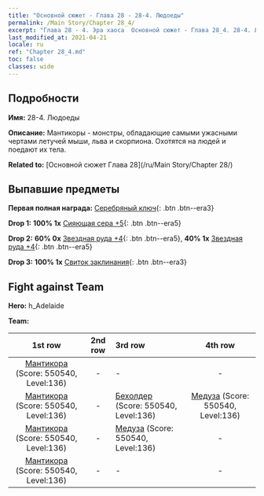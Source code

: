 ```yaml
---
title: "Основной сюжет - Глава 28 - 28-4. Людоеды"
permalink: /Main Story/Chapter 28_4/
excerpt: "Глава 28 - 4. Эра хаоса  Основной сюжет - Глава 28_4. 28-4. Людоеды"
last_modified_at: 2021-04-21
locale: ru
ref: "Chapter 28_4.md"
toc: false
classes: wide
---
```


## Подробности

 **Имя:** 28-4. Людоеды

 **Описание:** Мантикоры - монстры, обладающие самыми ужасными чертами летучей мыши, льва и скорпиона. Охотятся на людей и поедают их тела.

 **Related to:** [Основной сюжет Глава 28](/ru/Main Story/Chapter 28/)

## Выпавшие предметы

 **Первая полная награда:** [Серебряный ключ](/ru/Items/con_693/){: .btn .btn--era3}

 **Drop 1:** **100% 1x** [Сияющая сера +5](/ru/Items/mat_99/){: .btn .btn--era5}

 **Drop 2:** **60% 0x** [Звездная руда +4](/ru/Items/mat_89/){: .btn .btn--era5}, **40% 1x** [Звездная руда +4](/ru/Items/mat_89/){: .btn .btn--era5}

 **Drop 3:** **100% 1x** [Свиток заклинания](/ru/Items/con_694/){: .btn .btn--era3}


## Fight against Team
 **Hero:** h_Adelaide

 **Team:**


  | 1st row | 2nd row | 3rd row | 4th row |
  |:----:|:----:|:----|:----:|
  | [Мантикора](/ru/units/Manticore/) (Score: 550540, Level:136)  | - | - | - |
  | [Мантикора](/ru/units/Manticore/) (Score: 550540, Level:136)  | - | [Бехолдер](/ru/units/Beholder/) (Score: 550540, Level:136)  | [Медуза](/ru/units/Medusa/) (Score: 550540, Level:136)  |
  | [Мантикора](/ru/units/Manticore/) (Score: 550540, Level:136)  | - | [Медуза](/ru/units/Medusa/) (Score: 550540, Level:136)  | - |
  | [Мантикора](/ru/units/Manticore/) (Score: 550540, Level:136)  | - | - | - |


